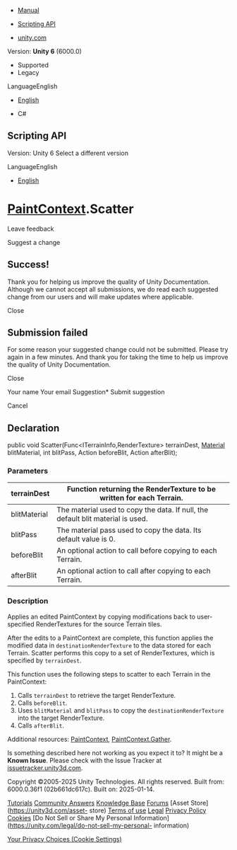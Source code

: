 [ ]()

  * [Manual](../Manual/index.html)
  * [Scripting API](../ScriptReference/index.html)

  * [unity.com](https://unity.com/)

Version: **Unity 6** (6000.0)

  * Supported
  * Legacy

LanguageEnglish

  * [English]()

  * C#

[ ](https://docs.unity3d.com)

## Scripting API

Version: Unity 6 Select a different version

LanguageEnglish

  * [English]()

#  [PaintContext](TerrainTools.PaintContext.html).Scatter

Leave feedback

Suggest a change

## Success!

Thank you for helping us improve the quality of Unity Documentation. Although
we cannot accept all submissions, we do read each suggested change from our
users and will make updates where applicable.

Close

## Submission failed

For some reason your suggested change could not be submitted. Please <a>try
again</a> in a few minutes. And thank you for taking the time to help us
improve the quality of Unity Documentation.

Close

Your name Your email Suggestion* Submit suggestion

Cancel

[ ]()

## Declaration

public void Scatter(Func<ITerrainInfo,RenderTexture> terrainDest,
[Material](Material.html) blitMaterial, int blitPass, Action<ITerrainInfo>
beforeBlit, Action<ITerrainInfo> afterBlit);

### Parameters

terrainDest | Function returning the RenderTexture to be written for each Terrain.  
---|---  
blitMaterial | The material used to copy the data. If null, the default blit material is used.  
blitPass | The material pass used to copy the data. Its default value is 0.  
beforeBlit | An optional action to call before copying to each Terrain.  
afterBlit | An optional action to call after copying to each Terrain.  
  
### Description

Applies an edited PaintContext by copying modifications back to user-specified
RenderTextures for the source Terrain tiles.

After the edits to a PaintContext are complete, this function applies the
modified data in `destinationRenderTexture` to the data stored for each
Terrain. Scatter performs this copy to a set of RenderTextures, which is
specified by `terrainDest`.  
  
This function uses the following steps to scatter to each Terrain in the
PaintContext:  
1) Calls `terrainDest` to retrieve the target RenderTexture.  
2) Calls `beforeBlit`.  
3) Uses `blitMaterial` and `blitPass` to copy the `destinationRenderTexture`
into the target RenderTexture.  
4) Calls `afterBlit`.  
  
Additional resources: [PaintContext](TerrainTools.PaintContext.html),
[PaintContext.Gather](TerrainTools.PaintContext.Gather.html).

Is something described here not working as you expect it to? It might be a
**Known Issue**. Please check with the Issue Tracker at
[issuetracker.unity3d.com](https://issuetracker.unity3d.com).

Copyright ©2005-2025 Unity Technologies. All rights reserved. Built from:
6000.0.36f1 (02b661dc617c). Built on: 2025-01-14.

[Tutorials](https://unity3d.com/learn) [Community
Answers](https://answers.unity3d.com) [Knowledge
Base](https://support.unity3d.com/hc/en-us)
[Forums](https://forum.unity3d.com) [Asset Store](https://unity3d.com/asset-
store) [Terms of use](https://docs.unity3d.com/Manual/TermsOfUse.html)
[Legal](https://unity.com/legal) [Privacy
Policy](https://unity.com/legal/privacy-policy)
[Cookies](https://unity.com/legal/cookie-policy) [Do Not Sell or Share My
Personal Information](https://unity.com/legal/do-not-sell-my-personal-
information)

[Your Privacy Choices (Cookie Settings)](javascript:void\(0\);)

